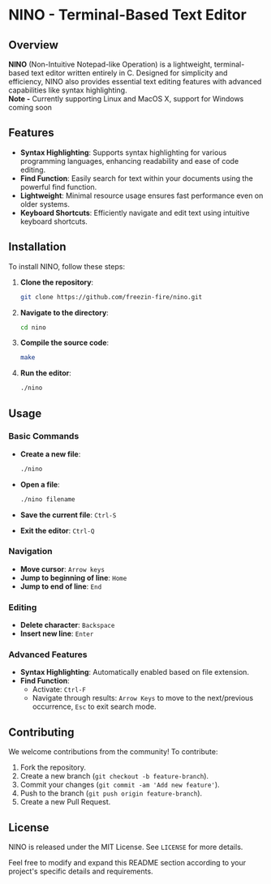 # NINO - Terminal-Based Text Editor

## Overview

**NINO** (Non-Intuitive Notepad-like Operation) is a lightweight, terminal-based text editor written entirely in C. Designed for simplicity and efficiency, NINO also provides essential text editing features with advanced capabilities like syntax highlighting.
<br>
**Note -** Currently supporting Linux and MacOS X, support for Windows coming soon

## Features

- **Syntax Highlighting**: Supports syntax highlighting for various programming languages, enhancing readability and ease of code editing.
- **Find Function**: Easily search for text within your documents using the powerful find function.
- **Lightweight**: Minimal resource usage ensures fast performance even on older systems.
- **Keyboard Shortcuts**: Efficiently navigate and edit text using intuitive keyboard shortcuts.

## Installation

To install NINO, follow these steps:

1. **Clone the repository**:
   ```sh
   git clone https://github.com/freezin-fire/nino.git
   ```

2. **Navigate to the directory**:
   ```sh
   cd nino
   ```

3. **Compile the source code**:
   ```sh
   make
   ```

4. **Run the editor**:
   ```sh
   ./nino
   ```

## Usage

### Basic Commands

- **Create a new file**:
  ```sh
  ./nino
  ```
  
- **Open a file**:
  ```sh
  ./nino filename
  ```
  
- **Save the current file**: `Ctrl-S`
- **Exit the editor**: `Ctrl-Q`

### Navigation

- **Move cursor**: `Arrow keys`
- **Jump to beginning of line**: `Home`
- **Jump to end of line**: `End`

### Editing

- **Delete character**: `Backspace`
- **Insert new line**: `Enter`

### Advanced Features

- **Syntax Highlighting**: Automatically enabled based on file extension.
- **Find Function**: 
  - Activate: `Ctrl-F`
  - Navigate through results: `Arrow Keys` to move to the next/previous occurrence, `Esc` to exit search mode.

## Contributing

We welcome contributions from the community! To contribute:

1. Fork the repository.
2. Create a new branch (`git checkout -b feature-branch`).
3. Commit your changes (`git commit -am 'Add new feature'`).
4. Push to the branch (`git push origin feature-branch`).
5. Create a new Pull Request.

## License

NINO is released under the MIT License. See `LICENSE` for more details.

Feel free to modify and expand this README section according to your project's specific details and requirements.
